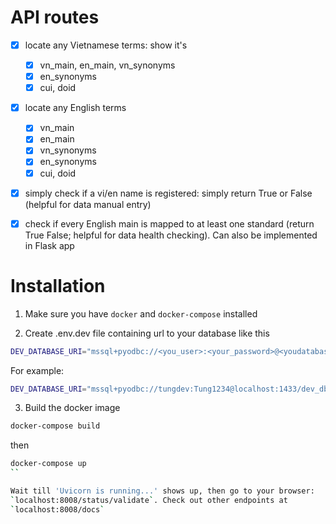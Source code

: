 # API routes

- [x] locate any Vietnamese terms: show it's
    - [x] vn_main, en_main, vn_synonyms
    - [x] en_synonyms
    - [x] cui, doid
- [x] locate any English terms
    - [x] vn_main
    - [x] en_main
    - [x] vn_synonyms
    - [x] en_synonyms
    - [x] cui, doid

- [x] simply check if a vi/en name is registered: simply return True or False (helpful for data manual entry)

- [x] check if every English main is mapped to at least one standard (return True False; helpful for data health checking). Can also be implemented in Flask app

# Installation

1. Make sure you have `docker` and `docker-compose` installed

2. Create .env.dev file containing url to your database like this

```bash
DEV_DATABASE_URI="mssql+pyodbc://<you_user>:<your_password>@<youdatabasehost>:1433/dev_db?autocommit=False&driver=ODBC+Driver+17+for+SQL+Server"
```

For example:
```bash
DEV_DATABASE_URI="mssql+pyodbc://tungdev:Tung1234@localhost:1433/dev_db?autocommit=False&driver=ODBC+Driver+17+for+SQL+Server"
```

3. Build the docker image

```bash
docker-compose build
```

then

```bash
docker-compose up
``

Wait till 'Uvicorn is running...' shows up, then go to your browser:
`localhost:8008/status/validate`. Check out other endpoints at 
`localhost:8008/docs`
